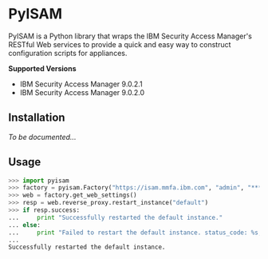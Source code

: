 # PyISAM

PyISAM is a Python library that wraps the IBM Security Access Manager's RESTful Web services to provide a
quick and easy way to construct configuration scripts for appliances.

**Supported Versions**

- IBM Security Access Manager 9.0.2.1
- IBM Security Access Manager 9.0.2.0

## Installation

*To be documented...*

## Usage

```python
>>> import pyisam
>>> factory = pyisam.Factory("https://isam.mmfa.ibm.com", "admin", "*******")
>>> web = factory.get_web_settings()
>>> resp = web.reverse_proxy.restart_instance("default")
>>> if resp.success:
...     print "Successfully restarted the default instance."
... else:
...     print "Failed to restart the default instance. status_code: %s, data: %s" % (r.status_code, r.data)
...
Successfully restarted the default instance.
```
